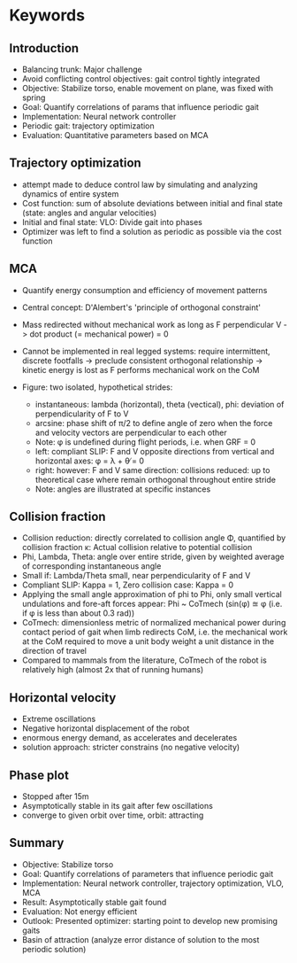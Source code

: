 # Keywords

## Introduction

- Balancing trunk: Major challenge
- Avoid conflicting control objectives: gait control tightly integrated
- Objective: Stabilize torso, enable movement on plane, was fixed with spring
- Goal: Quantify correlations of params that influence periodic gait
- Implementation: Neural network controller
- Periodic gait: trajectory optimization
- Evaluation: Quantitative parameters based on MCA

## Trajectory optimization

- attempt made to deduce control law by simulating and analyzing dynamics of entire system
- Cost function: sum of absolute deviations between initial and final state (state: angles and angular velocities)
- Initial and final state: VLO: Divide gait into phases
- Optimizer was left to find a solution as periodic as possible via the cost function

## MCA

- Quantify energy consumption and efficiency of movement patterns
- Central concept: D'Alembert's 'principle of orthogonal constraint'
- Mass redirected without mechanical work as long as F perpendicular V -> dot product (= mechanical power) = 0
- Cannot be implemented in real legged systems: require intermittent, discrete footfalls -> preclude consistent orthogonal relationship -> kinetic energy is lost as F performs mechanical work on the CoM
- Figure: two isolated, hypothetical strides:

  - instantaneous: lambda (horizontal), theta (vectical), phi: deviation of perpendicularity of F to V
  - arcsine: phase shift of π/2 to define angle of zero when the force and
velocity vectors are perpendicular to each other
  - Note: φ is undefined during flight periods, i.e. when GRF = 0
  - left: compliant SLIP: F and V opposite directions from vertical and horizontal axes: φ = λ + θ ̸= 0
  - right: however: F and V same direction: collisions reduced: up to theoretical case where remain orthogonal throughout entire stride
  - Note: angles are illustrated at specific instances

## Collision fraction

- Collision reduction: directly correlated to collision angle Φ, quantified by collision fraction κ: Actual collision relative to potential collision
- Phi, Lambda, Theta: angle over entire stride, given by weighted average of corresponding instantaneous angle
- Small if: Lambda/Theta small, near perpendicularity of F and V
- Compliant SLIP: Kappa = 1, Zero collision case: Kappa = 0
- Applying the small angle approximation of phi to Phi, only small vertical undulations and fore-aft forces appear: Phi ~ CoTmech (sin(φ) ≊ φ (i.e. if φ is less than about 0.3 rad))
- CoTmech: dimensionless metric of normalized mechanical power during contact period of gait when limb redirects CoM, i.e. the mechanical work at the CoM required to move a unit body weight a unit distance in the direction of travel
- Compared to mammals from the literature, CoTmech of the robot is relatively high (almost 2x that of running humans)

## Horizontal velocity

- Extreme oscillations
- Negative horizontal displacement of the robot
- enormous energy demand, as accelerates and decelerates
- solution approach: stricter constrains (no negative velocity)

## Phase plot

- Stopped after 15m
- Asymptotically stable in its gait after few oscillations
- converge to given orbit over time, orbit: attracting

## Summary

- Objective: Stabilize torso
- Goal: Quantify correlations of parameters that influence periodic gait
- Implementation: Neural network controller, trajectory optimization, VLO, MCA
- Result: Asymptotically stable gait found
- Evaluation: Not energy efficient
- Outlook: Presented optimizer: starting point to develop new promising gaits
- Basin of attraction (analyze error distance of solution to the most periodic solution)
